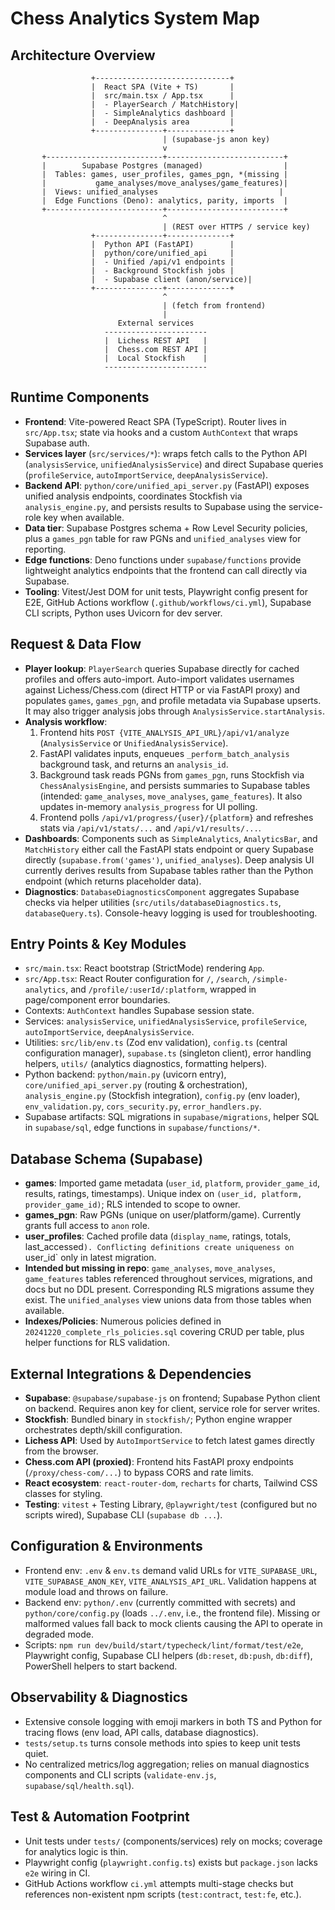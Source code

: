 # Chess Analytics System Map

## Architecture Overview
```
                  +------------------------------+
                  |  React SPA (Vite + TS)       |
                  |  src/main.tsx / App.tsx      |
                  |  - PlayerSearch / MatchHistory|
                  |  - SimpleAnalytics dashboard |
                  |  - DeepAnalysis area         |
                  +---------------+--------------+
                                  | (supabase-js anon key)
                                  v
       +--------------------------+--------------------------+
       |        Supabase Postgres (managed)                  |
       |  Tables: games, user_profiles, games_pgn, *(missing |
       |           game_analyses/move_analyses/game_features)|
       |  Views: unified_analyses                           |
       |  Edge Functions (Deno): analytics, parity, imports  |
       +--------------------------+--------------------------+
                                  ^
                                  | (REST over HTTPS / service key)
                  +---------------+--------------+
                  |  Python API (FastAPI)        |
                  |  python/core/unified_api     |
                  |  - Unified /api/v1 endpoints |
                  |  - Background Stockfish jobs |
                  |  - Supabase client (anon/service)|
                  +---------------+--------------+
                                  ^
                                  | (fetch from frontend)
                                  |
                        External services
                     -----------------------
                     |  Lichess REST API   |
                     |  Chess.com REST API |
                     |  Local Stockfish    |
                     -----------------------
```

## Runtime Components
- **Frontend**: Vite-powered React SPA (TypeScript). Router lives in `src/App.tsx`; state via hooks and a custom `AuthContext` that wraps Supabase auth.
- **Services layer** (`src/services/*`): wraps fetch calls to the Python API (`analysisService`, `unifiedAnalysisService`) and direct Supabase queries (`profileService`, `autoImportService`, `deepAnalysisService`).
- **Backend API**: `python/core/unified_api_server.py` (FastAPI) exposes unified analysis endpoints, coordinates Stockfish via `analysis_engine.py`, and persists results to Supabase using the service-role key when available.
- **Data tier**: Supabase Postgres schema + Row Level Security policies, plus a `games_pgn` table for raw PGNs and `unified_analyses` view for reporting.
- **Edge functions**: Deno functions under `supabase/functions` provide lightweight analytics endpoints that the frontend can call directly via Supabase.
- **Tooling**: Vitest/Jest DOM for unit tests, Playwright config present for E2E, GitHub Actions workflow (`.github/workflows/ci.yml`), Supabase CLI scripts, Python uses Uvicorn for dev server.

## Request & Data Flow
- **Player lookup**: `PlayerSearch` queries Supabase directly for cached profiles and offers auto-import. Auto-import validates usernames against Lichess/Chess.com (direct HTTP or via FastAPI proxy) and populates `games`, `games_pgn`, and profile metadata via Supabase upserts. It may also trigger analysis jobs through `AnalysisService.startAnalysis`.
- **Analysis workflow**:
  1. Frontend hits `POST {VITE_ANALYSIS_API_URL}/api/v1/analyze` (`AnalysisService` or `UnifiedAnalysisService`).
  2. FastAPI validates inputs, enqueues `_perform_batch_analysis` background task, and returns an `analysis_id`.
  3. Background task reads PGNs from `games_pgn`, runs Stockfish via `ChessAnalysisEngine`, and persists summaries to Supabase tables (intended: `game_analyses`, `move_analyses`, `game_features`). It also updates in-memory `analysis_progress` for UI polling.
  4. Frontend polls `/api/v1/progress/{user}/{platform}` and refreshes stats via `/api/v1/stats/...` and `/api/v1/results/...`.
- **Dashboards**: Components such as `SimpleAnalytics`, `AnalyticsBar`, and `MatchHistory` either call the FastAPI stats endpoint or query Supabase directly (`supabase.from('games')`, `unified_analyses`). Deep analysis UI currently derives results from Supabase tables rather than the Python endpoint (which returns placeholder data).
- **Diagnostics**: `DatabaseDiagnosticsComponent` aggregates Supabase checks via helper utilities (`src/utils/databaseDiagnostics.ts`, `databaseQuery.ts`). Console-heavy logging is used for troubleshooting.

## Entry Points & Key Modules
- `src/main.tsx`: React bootstrap (StrictMode) rendering `App`.
- `src/App.tsx`: React Router configuration for `/`, `/search`, `/simple-analytics`, and `/profile/:userId/:platform`, wrapped in page/component error boundaries.
- Contexts: `AuthContext` handles Supabase session state.
- Services: `analysisService`, `unifiedAnalysisService`, `profileService`, `autoImportService`, `deepAnalysisService`.
- Utilities: `src/lib/env.ts` (Zod env validation), `config.ts` (central configuration manager), `supabase.ts` (singleton client), error handling helpers, `utils/` (analytics diagnostics, formatting helpers).
- Python backend: `python/main.py` (uvicorn entry), `core/unified_api_server.py` (routing & orchestration), `analysis_engine.py` (Stockfish integration), `config.py` (env loader), `env_validation.py`, `cors_security.py`, `error_handlers.py`.
- Supabase artifacts: SQL migrations in `supabase/migrations`, helper SQL in `supabase/sql`, edge functions in `supabase/functions/*`.

## Database Schema (Supabase)
- **games**: Imported game metadata (`user_id`, `platform`, `provider_game_id`, results, ratings, timestamps). Unique index on `(user_id, platform, provider_game_id)`; RLS intended to scope to owner.
- **games_pgn**: Raw PGNs (unique on user/platform/game). Currently grants full access to `anon` role.
- **user_profiles**: Cached profile data (`display_name`, ratings, totals, last_accessed`). Conflicting definitions create uniqueness on `user_id` only in latest migration.
- **Intended but missing in repo**: `game_analyses`, `move_analyses`, `game_features` tables referenced throughout services, migrations, and docs but no DDL present. Corresponding RLS migrations assume they exist. The `unified_analyses` view unions data from those tables when available.
- **Indexes/Policies**: Numerous policies defined in `20241220_complete_rls_policies.sql` covering CRUD per table, plus helper functions for RLS validation.

## External Integrations & Dependencies
- **Supabase**: `@supabase/supabase-js` on frontend; Supabase Python client on backend. Requires anon key for client, service role for server writes.
- **Stockfish**: Bundled binary in `stockfish/`; Python engine wrapper orchestrates depth/skill configuration.
- **Lichess API**: Used by `AutoImportService` to fetch latest games directly from the browser.
- **Chess.com API (proxied)**: Frontend hits FastAPI proxy endpoints (`/proxy/chess-com/...`) to bypass CORS and rate limits.
- **React ecosystem**: `react-router-dom`, `recharts` for charts, Tailwind CSS classes for styling.
- **Testing**: `vitest` + Testing Library, `@playwright/test` (configured but no scripts wired), Supabase CLI (`supabase db ...`).

## Configuration & Environments
- Frontend env: `.env` & `env.ts` demand valid URLs for `VITE_SUPABASE_URL`, `VITE_SUPABASE_ANON_KEY`, `VITE_ANALYSIS_API_URL`. Validation happens at module load and throws on failure.
- Backend env: `python/.env` (currently committed with secrets) and `python/core/config.py` (loads `../.env`, i.e., the frontend file). Missing or malformed values fall back to mock clients causing the API to operate in degraded mode.
- Scripts: `npm run dev/build/start/typecheck/lint/format/test/e2e`, Playwright config, Supabase CLI helpers (`db:reset`, `db:push`, `db:diff`), PowerShell helpers to start backend.

## Observability & Diagnostics
- Extensive console logging with emoji markers in both TS and Python for tracing flows (env load, API calls, database diagnostics).
- `tests/setup.ts` turns console methods into spies to keep unit tests quiet.
- No centralized metrics/log aggregation; relies on manual diagnostics components and CLI scripts (`validate-env.js`, `supabase/sql/health.sql`).

## Test & Automation Footprint
- Unit tests under `tests/` (components/services) rely on mocks; coverage for analytics logic is thin.
- Playwright config (`playwright.config.ts`) exists but `package.json` lacks `e2e` wiring in CI.
- GitHub Actions workflow `ci.yml` attempts multi-stage checks but references non-existent npm scripts (`test:contract`, `test:fe`, etc.).
